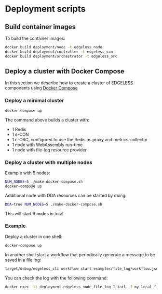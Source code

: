 # Deployment scripts

## Build container images

To build the container images:

```bash
docker build deployment/node -t edgeless_node
docker build deployment/controller -t edgeless_con
docker build deployment/orchestrator -t edgeless_orc
```


## Deploy a cluster with Docker Compose

In this section we describe how to create a cluster of EDGELESS components
using [Docker Compose](https://docs.docker.com/compose/)

### Deploy a minimal cluster

```bash
docker-compose up
```

The command above builds a cluster with:
- 1 Redis
- 1 ε-CON
- 1 ε-ORC, configured to use the Redis as proxy and metrics-collector
- 1 node with WebAssembly run-time
- 1 node with file-log resource provider

### Deploy a cluster with multiple nodes

Example with 5 nodes:

```bash
NUM_NODES=5 ./make-docker-compose.sh
docker-compose up
```

Additional node with DDA resources can be started by doing:
```bash
DDA=true NUM_NODES=5 ./make-docker-compose.sh
```
This will start 6 nodes in total.

### Example

Deploy a cluster in one shell:

```bash
docker-compose up
```

In another shell start a workflow that periodically generate a message to be saved in a file log:

```bash
target/debug/edgeless_cli workflow start examples/file_log/workflow.json
```

You can check the log with the following command:

```bash
docker exec -it deployment-edgeless_node_file_log-1 tail -f my-local-file.log
```

